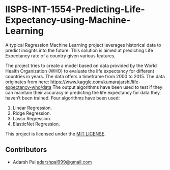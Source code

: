 # llSPS-INT-1554-Predicting-Life-Expectancy-using-Machine-Learning
A typical Regression Machine Learning project leverages historical data to predict insights into the future. This solution is aimed at predicting Life Expectancy rate of a country given various features.

The project tries to create a model based on data provided by the World Health Organization (WHO) to evaluate the life expectancy for different countries in years. The data offers a timeframe from 2000 to 2015. The data originates from here: https://www.kaggle.com/kumarajarshi/life-expectancy-who/data The output algorithms have been used to test if they can maintain their accuracy in predicting the life expectancy for data they haven’t been trained. Four algorithms have been used:

1) Linear Regression.
2) Ridge Regression.
3) Lasso Regression.
4) ElasticNet Regression.

This project is licensed under the [MIT LICENSE](LICENSE.md). 

## Contributors
- Adarsh Pal <adarshpal999@gmail.com>


